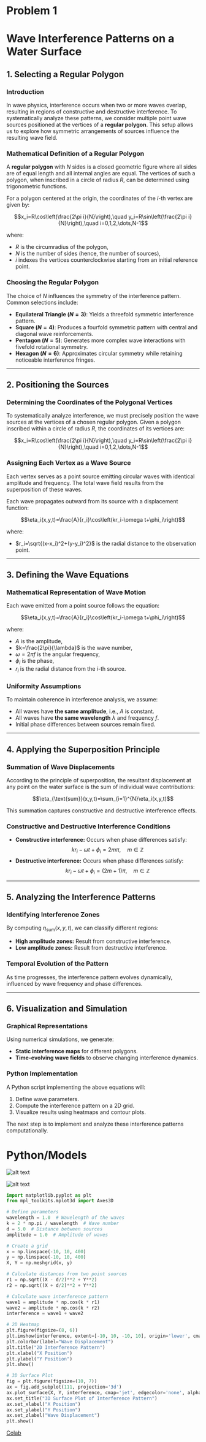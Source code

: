 # Problem 1
# **Wave Interference Patterns on a Water Surface**

## **1. Selecting a Regular Polygon**

### **Introduction**
In wave physics, interference occurs when two or more waves overlap, resulting in regions of constructive and destructive interference. To systematically analyze these patterns, we consider multiple point wave sources positioned at the vertices of a **regular polygon**. This setup allows us to explore how symmetric arrangements of sources influence the resulting wave field.

### **Mathematical Definition of a Regular Polygon**
A **regular polygon** with $N$ sides is a closed geometric figure where all sides are of equal length and all internal angles are equal. The vertices of such a polygon, when inscribed in a circle of radius $R$, can be determined using trigonometric functions.

For a polygon centered at the origin, the coordinates of the $i$-th vertex are given by:

$$x_i=R\cos\left(\frac{2\pi i}{N}\right),\quad y_i=R\sin\left(\frac{2\pi i}{N}\right),\quad i=0,1,2,\dots,N-1$$

where:
- $R$ is the circumradius of the polygon,
- $N$ is the number of sides (hence, the number of sources),
- $i$ indexes the vertices counterclockwise starting from an initial reference point.

### **Choosing the Regular Polygon**
The choice of $N$ influences the symmetry of the interference pattern. Common selections include:
- **Equilateral Triangle ($N=3$)**: Yields a threefold symmetric interference pattern.
- **Square ($N=4$)**: Produces a fourfold symmetric pattern with central and diagonal wave reinforcements.
- **Pentagon ($N=5$)**: Generates more complex wave interactions with fivefold rotational symmetry.
- **Hexagon ($N=6$)**: Approximates circular symmetry while retaining noticeable interference fringes.

---

## **2. Positioning the Sources**

### **Determining the Coordinates of the Polygonal Vertices**
To systematically analyze interference, we must precisely position the wave sources at the vertices of a chosen regular polygon. Given a polygon inscribed within a circle of radius $R$, the coordinates of its vertices are:

$$x_i=R\cos\left(\frac{2\pi i}{N}\right),\quad y_i=R\sin\left(\frac{2\pi i}{N}\right),\quad i=0,1,2,\dots,N-1$$

### **Assigning Each Vertex as a Wave Source**
Each vertex serves as a point source emitting circular waves with identical amplitude and frequency. The total wave field results from the superposition of these waves.

Each wave propagates outward from its source with a displacement function:

$$\eta_i(x,y,t)=\frac{A}{r_i}\cos\left(kr_i-\omega t+\phi_i\right)$$

where:
- $r_i=\sqrt{(x-x_i)^2+(y-y_i)^2}$ is the radial distance to the observation point.

---

## **3. Defining the Wave Equations**

### **Mathematical Representation of Wave Motion**
Each wave emitted from a point source follows the equation:

$$\eta_i(x,y,t)=\frac{A}{r_i}\cos\left(kr_i-\omega t+\phi_i\right)$$

where:
- $A$ is the amplitude,
- $k=\frac{2\pi}{\lambda}$ is the wave number,
- $\omega=2\pi f$ is the angular frequency,
- $\phi_i$ is the phase,
- $r_i$ is the radial distance from the $i$-th source.

### **Uniformity Assumptions**
To maintain coherence in interference analysis, we assume:
- All waves have **the same amplitude**, i.e., $A$ is constant.
- All waves have **the same wavelength** $\lambda$ and frequency $f$.
- Initial phase differences between sources remain fixed.

---

## **4. Applying the Superposition Principle**

### **Summation of Wave Displacements**
According to the principle of superposition, the resultant displacement at any point on the water surface is the sum of individual wave contributions:

$$\eta_{\text{sum}}(x,y,t)=\sum_{i=1}^{N}\eta_i(x,y,t)$$

This summation captures constructive and destructive interference effects.

### **Constructive and Destructive Interference Conditions**
- **Constructive interference:** Occurs when phase differences satisfy:
  $$kr_i-\omega t+\phi_i=2m\pi,\quad m\in\mathbb{Z}$$
- **Destructive interference:** Occurs when phase differences satisfy:
  $$kr_i-\omega t+\phi_i=(2m+1)\pi,\quad m\in\mathbb{Z}$$

---

## **5. Analyzing the Interference Patterns**

### **Identifying Interference Zones**
By computing $\eta_{\text{sum}}(x,y,t)$, we can classify different regions:
- **High amplitude zones:** Result from constructive interference.
- **Low amplitude zones:** Result from destructive interference.

### **Temporal Evolution of the Pattern**
As time progresses, the interference pattern evolves dynamically, influenced by wave frequency and phase differences.

---

## **6. Visualization and Simulation**

### **Graphical Representations**
Using numerical simulations, we generate:
- **Static interference maps** for different polygons.
- **Time-evolving wave fields** to observe changing interference dynamics.

### **Python Implementation**
A Python script implementing the above equations will:
1. Define wave parameters.
2. Compute the interference pattern on a 2D grid.
3. Visualize results using heatmaps and contour plots.

The next step is to implement and analyze these interference patterns computationally.

# Python/Models
![alt text](image.png)

![alt text](image-1.png)

```python import numpy as np
import matplotlib.pyplot as plt
from mpl_toolkits.mplot3d import Axes3D

# Define parameters
wavelength = 1.0  # Wavelength of the waves
k = 2 * np.pi / wavelength  # Wave number
d = 5.0  # Distance between sources
amplitude = 1.0  # Amplitude of waves

# Create a grid
x = np.linspace(-10, 10, 400)
y = np.linspace(-10, 10, 400)
X, Y = np.meshgrid(x, y)

# Calculate distances from two point sources
r1 = np.sqrt((X - d/2)**2 + Y**2)
r2 = np.sqrt((X + d/2)**2 + Y**2)

# Calculate wave interference pattern
wave1 = amplitude * np.cos(k * r1)
wave2 = amplitude * np.cos(k * r2)
interference = wave1 + wave2

# 2D Heatmap
plt.figure(figsize=(8, 6))
plt.imshow(interference, extent=[-10, 10, -10, 10], origin='lower', cmap='jet', alpha=0.8)
plt.colorbar(label="Wave Displacement")
plt.title("2D Interference Pattern")
plt.xlabel("X Position")
plt.ylabel("Y Position")
plt.show()

# 3D Surface Plot
fig = plt.figure(figsize=(10, 7))
ax = fig.add_subplot(111, projection='3d')
ax.plot_surface(X, Y, interference, cmap='jet', edgecolor='none', alpha=0.8)
ax.set_title("3D Surface Plot of Interference Pattern")
ax.set_xlabel("X Position")
ax.set_ylabel("Y Position")
ax.set_zlabel("Wave Displacement")
plt.show()
```

[Colab](https://colab.research.google.com/drive/1zq2rWSl0EAovztR3_Qr1dIoJTZ0GwtFA?authuser=0)
